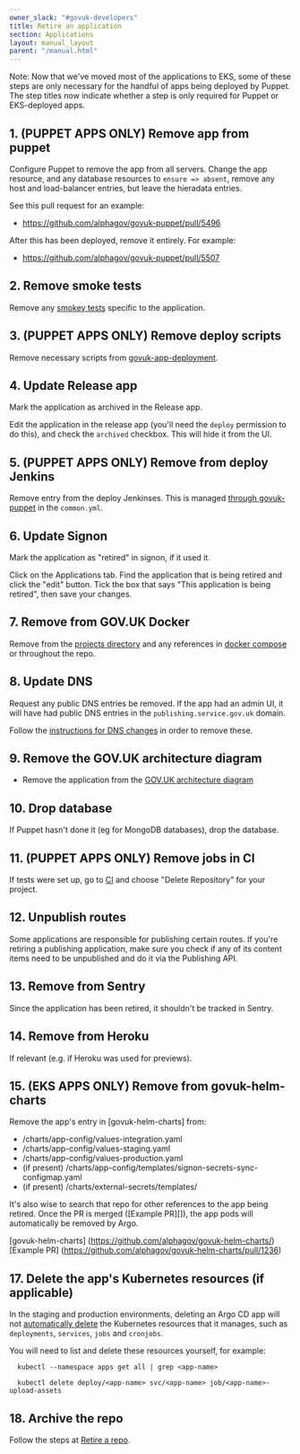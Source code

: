 ```yaml
---
owner_slack: "#govuk-developers"
title: Retire an application
section: Applications
layout: manual_layout
parent: "/manual.html"
---
```


Note: Now that we've moved most of the applications to EKS, some of these
steps are only necessary for the handful of apps being deployed by Puppet.
The step titles now indicate whether a step is only required for Puppet or
EKS-deployed apps.

## 1. (PUPPET APPS ONLY) Remove app from puppet

Configure Puppet to remove the app from all servers. Change the app resource,
and any database resources to `ensure => absent`, remove any host and
load-balancer entries, but leave the hieradata entries.

See this pull request for an example:

- <https://github.com/alphagov/govuk-puppet/pull/5496>

After this has been deployed, remove it entirely. For example:

- <https://github.com/alphagov/govuk-puppet/pull/5507>

## 2. Remove smoke tests

Remove any [smokey tests][smokey] specific to the application.

[smokey]: https://github.com/alphagov/smokey

## 3. (PUPPET APPS ONLY) Remove deploy scripts

Remove necessary scripts from [govuk-app-deployment][govuk-app-deployment].

[govuk-app-deployment]: https://github.com/alphagov/govuk-app-deployment

## 4. Update Release app

Mark the application as archived in the Release app.

Edit the application in the release app (you'll need the `deploy` permission to
do this), and check the `archived` checkbox. This will hide it from the UI.

## 5. (PUPPET APPS ONLY) Remove from deploy Jenkins

Remove entry from the deploy Jenkinses. This is managed
[through govuk-puppet][common] in the `common.yml`.

[common]: https://github.com/alphagov/govuk-puppet/blob/master/hieradata_aws/common.yaml

## 6. Update Signon

Mark the application as "retired" in signon, if it used it.

Click on the Applications tab. Find the application that is being retired and
click the "edit" button. Tick the box that says "This application is being
retired", then save your changes.

## 7. Remove from GOV.UK Docker

Remove from the [projects directory] and any references
in [docker compose] or throughout the repo.

[projects directory]: https://github.com/alphagov/govuk-docker/tree/master/projects
[docker compose]: https://github.com/alphagov/govuk-docker/blob/master/docker-compose.yml

## 8. Update DNS

Request any public DNS entries be removed. If the app had an admin UI, it will
have had public DNS entries in the `publishing.service.gov.uk` domain.

Follow the [instructions for DNS changes][dns-changes] in order to remove
these.

[dns-changes]: /manual/dns.html#dns-for-the-publishingservicegovuk-domain

## 9. Remove the GOV.UK architecture diagram

- Remove the application from the [GOV.UK architecture diagram](/manual/architecture.html)

## 10. Drop database

If Puppet hasn't done it (eg for MongoDB databases), drop the database.

## 11. (PUPPET APPS ONLY) Remove jobs in CI

If tests were set up, go to [CI] and choose "Delete Repository" for your
project.

[CI]: https://ci.integration.publishing.service.gov.uk/

## 12. Unpublish routes

Some applications are responsible for publishing certain routes. If you're
retiring a publishing application, make sure you check if any of its content
items need to be unpublished and do it via the Publishing API.

## 13. Remove from Sentry

Since the application has been retired, it shouldn't be tracked in Sentry.

## 14. Remove from Heroku

If relevant (e.g. if Heroku was used for previews).

## 15. (EKS APPS ONLY) Remove from govuk-helm-charts

Remove the app's entry in [govuk-helm-charts] from:

- /charts/app-config/values-integration.yaml
- /charts/app-config/values-staging.yaml
- /charts/app-config/values-production.yaml
- (if present) /charts/app-config/templates/signon-secrets-sync-configmap.yaml
- (if present) /charts/external-secrets/templates/<app name>

It's also wise to search that repo for other references to the app being retired.
Once the PR is merged ([Example PR][]), the app pods will automatically be removed by Argo.

[govuk-helm-charts] (https://github.com/alphagov/govuk-helm-charts/)
[Example PR] (https://github.com/alphagov/govuk-helm-charts/pull/1236)

## 17. Delete the app's Kubernetes resources (if applicable)

In the staging and production environments, deleting an Argo CD app will not [automatically delete](https://github.com/alphagov/govuk-helm-charts/blob/c55a034/charts/app-config/templates/govuk-application.yaml#L10) the Kubernetes resources that it manages, such as `deployments`, `services`, `jobs` and `cronjobs`.

You will need to list and delete these resources yourself, for example:

```
  kubectl --namespace apps get all | grep <app-name>

  kubectl delete deploy/<app-name> svc/<app-name> job/<app-name>-upload-assets
```

## 18. Archive the repo

Follow the steps at [Retire a repo](/manual/retiring-a-repo.html).
